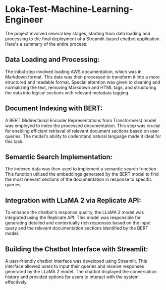 # Loka-Test-Machine-Learning-Engineer

The project involved several key stages, starting from data loading and processing to the final deployment of a Streamlit-based chatbot application. Here's a summary of the entire process:

## Data Loading and Processing:
The initial step involved loading AWS documentation, which was in Markdown format. This data was then processed to transform it into a more structured and readable format. Special attention was given to cleaning and normalizing the text, removing Markdown and HTML tags, and structuring the data into logical sections with relevant metadata tagging.

## Document Indexing with BERT:
A BERT (Bidirectional Encoder Representations from Transformers) model was employed to index the processed documentation. This step was crucial for enabling efficient retrieval of relevant document sections based on user queries. The model's ability to understand natural language made it ideal for this task.

## Semantic Search Implementation:
The indexed data was then used to implement a semantic search function. This function utilized the embeddings generated by the BERT model to find the most relevant sections of the documentation in response to specific queries.

## Integration with LLaMA 2 via Replicate API:
To enhance the chatbot's response quality, the LLaMA 2 model was integrated using the Replicate API. This model was responsible for generating detailed and contextually rich responses based on the input query and the relevant documentation sections identified by the BERT model.

## Building the Chatbot Interface with Streamlit:
A user-friendly chatbot interface was developed using Streamlit. This interface allowed users to input their queries and receive responses generated by the LLaMA 2 model. The chatbot displayed the conversation history and provided options for users to interact with the system effectively.
